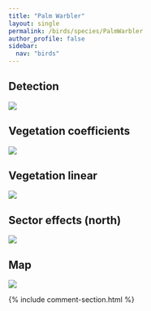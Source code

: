 ```yaml
---
title: "Palm Warbler"
layout: single
permalink: /birds/species/PalmWarbler
author_profile: false
sidebar:
  nav: "birds"
---
```


<h2>Detection</h2>

<img src="https://beallen.github.io/DevelopmentWebsite/assets/images/birds/PalmWarbler/det.jpg">

<h2>Vegetation coefficients</h2>

<img src="https://beallen.github.io/DevelopmentWebsite/assets/images/birds/PalmWarbler/veghf.jpg">

<h2>Vegetation linear</h2>

<img src="https://beallen.github.io/DevelopmentWebsite/assets/images/birds/PalmWarbler/lin-north.jpg">

<h2>Sector effects (north)</h2>

<img src="https://beallen.github.io/DevelopmentWebsite/assets/images/birds/PalmWarbler/sector-north.jpg">

<h2>Map</h2>

<img src="https://beallen.github.io/DevelopmentWebsite/assets/images/birds/PalmWarbler/map.jpg">

{% include comment-section.html %}

